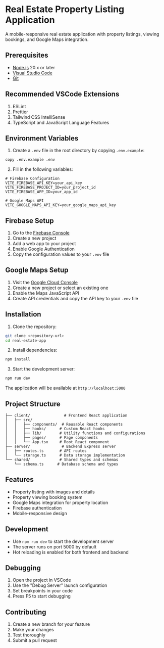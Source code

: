 # Real Estate Property Listing Application

A mobile-responsive real estate application with property listings, viewing bookings, and Google Maps integration.

## Prerequisites

- [Node.js](https://nodejs.org/) 20.x or later
- [Visual Studio Code](https://code.visualstudio.com/)
- [Git](https://git-scm.com/downloads)

## Recommended VSCode Extensions

1. ESLint
2. Prettier
3. Tailwind CSS IntelliSense
4. TypeScript and JavaScript Language Features

## Environment Variables

1. Create a `.env` file in the root directory by copying `.env.example`:
```bash
copy .env.example .env
```

2. Fill in the following variables:
```env
# Firebase Configuration
VITE_FIREBASE_API_KEY=your_api_key
VITE_FIREBASE_PROJECT_ID=your_project_id
VITE_FIREBASE_APP_ID=your_app_id

# Google Maps API
VITE_GOOGLE_MAPS_API_KEY=your_google_maps_api_key
```

## Firebase Setup

1. Go to the [Firebase Console](https://console.firebase.google.com/)
2. Create a new project
3. Add a web app to your project
4. Enable Google Authentication
5. Copy the configuration values to your `.env` file

## Google Maps Setup

1. Visit the [Google Cloud Console](https://console.cloud.google.com/)
2. Create a new project or select an existing one
3. Enable the Maps JavaScript API
4. Create API credentials and copy the API key to your `.env` file

## Installation

1. Clone the repository:
```bash
git clone <repository-url>
cd real-estate-app
```

2. Install dependencies:
```bash
npm install
```

3. Start the development server:
```bash
npm run dev
```

The application will be available at `http://localhost:5000`

## Project Structure

```
├── client/               # Frontend React application
│   ├── src/
│   │   ├── components/  # Reusable React components
│   │   ├── hooks/      # Custom React hooks
│   │   ├── lib/        # Utility functions and configurations
│   │   ├── pages/      # Page components
│   │   └── App.tsx     # Root React component
├── server/              # Backend Express server
│   ├── routes.ts       # API routes
│   └── storage.ts      # Data storage implementation
└── shared/             # Shared types and schemas
    └── schema.ts      # Database schema and types
```

## Features

- Property listing with images and details
- Property viewing booking system
- Google Maps integration for property location
- Firebase authentication
- Mobile-responsive design

## Development

- Use `npm run dev` to start the development server
- The server runs on port 5000 by default
- Hot reloading is enabled for both frontend and backend

## Debugging

1. Open the project in VSCode
2. Use the "Debug Server" launch configuration
3. Set breakpoints in your code
4. Press F5 to start debugging

## Contributing

1. Create a new branch for your feature
2. Make your changes
3. Test thoroughly
4. Submit a pull request